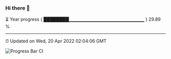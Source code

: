 ### Hi there 👋

⏳ Year progress { ████████▁▁▁▁▁▁▁▁▁▁▁▁▁▁▁▁▁▁▁▁▁▁ } 29.89 %

---

⏰ Updated on Wed, 20 Apr 2022 02:04:06 GMT

![Progress Bar CI](https://github.com/ZhaoGui/ZhaoGui/workflows/Progress%20Bar%20CI/badge.svg)
